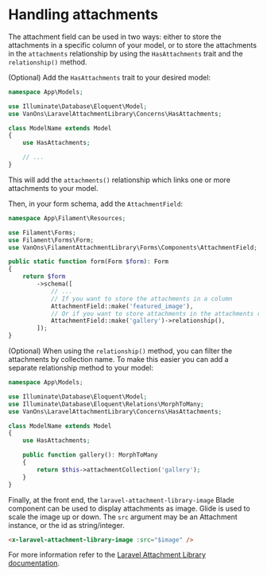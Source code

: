 # Handling attachments

The attachment field can be used in two ways: either to store the attachments in a specific column of your model,
or to store the attachments in the `attachments` relationship by using the `HasAttachments` trait and the `relationship()` method.

(Optional) Add the `HasAttachments` trait to your desired model:

```php
namespace App\Models;

use Illuminate\Database\Eloquent\Model;
use VanOns\LaravelAttachmentLibrary\Concerns\HasAttachments;

class ModelName extends Model
{
    use HasAttachments;

    // ...
}
```

This will add the `attachments()` relationship which links one or more
attachments to your model.

Then, in your form schema, add the `AttachmentField`:

```php
namespace App\Filament\Resources;

use Filament\Forms;
use Filament\Forms\Form;
use VanOns\FilamentAttachmentLibrary\Forms\Components\AttachmentField;

public static function form(Form $form): Form
{
    return $form
        ->schema([
            // ...
            // If you want to store the attachments in a column
            AttachmentField::make('featured_image'),
            // Or if you want to store attachments in the attachments relationship with a specific collection name
            AttachmentField::make('gallery')->relationship(),
        ]);
}
```

(Optional) When using the `relationship()` method, you can filter the attachments by collection name. To make this easier you can add a separate relationship method to your model:

```php
namespace App\Models;

use Illuminate\Database\Eloquent\Model;
use Illuminate\Database\Eloquent\Relations\MorphToMany;
use VanOns\LaravelAttachmentLibrary\Concerns\HasAttachments;

class ModelName extends Model
{
    use HasAttachments;

    public function gallery(): MorphToMany
    {
        return $this->attachmentCollection('gallery');
    }
}
```

Finally, at the front end, the `laravel-attachment-library-image` Blade component can be used to display attachments as image.
Glide is used to scale the image up or down. The `src` argument may be an Attachment instance, or the id as string/integer.

```html
<x-laravel-attachment-library-image :src="$image" />
```

For more information refer to the [Laravel Attachment Library documentation](https://github.com/VanOns/laravel-attachment-library).
